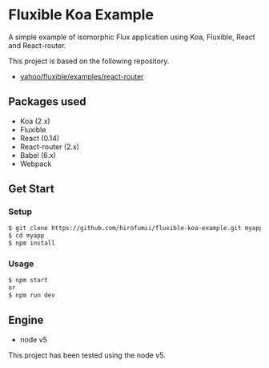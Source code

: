 # Fluxible Koa Example

A simple example of isomorphic Flux application using Koa, Fluxible, React and React-router.

This project is based on the following repository.

- [yahoo/fluxible/examples/react-router](https://github.com/yahoo/fluxible/tree/master/examples/react-router)


## Packages used

- Koa (2.x)
- Fluxible
- React (0.14)
- React-router (2.x)
- Babel (6.x)
- Webpack


## Get Start

### Setup

```bash
$ git clone https://github.com/hirofumii/fluxible-koa-example.git myapp
$ cd myapp
$ npm install
```

### Usage

```bash
$ npm start
or
$ npm run dev
```

## Engine

- node v5

This project has been tested using the node v5.
